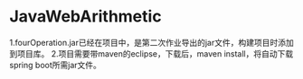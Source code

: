 # JavaWebArithmetic
1.fourOperation.jar已经在项目中，是第二次作业导出的jar文件，构建项目时添加到项目库。
2.项目需要带maven的eclipse，下载后，maven install，将自动下载spring boot所需jar文件。
